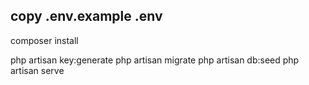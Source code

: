 ## copy .env.example .env
<p>composer install</p>
php artisan key:generate
php artisan migrate 
php artisan db:seed
php artisan serve

